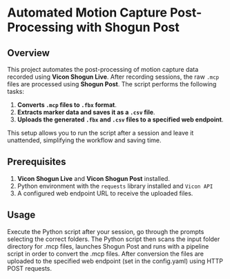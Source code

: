 # Automated Motion Capture Post-Processing with Shogun Post

## Overview

This project automates the post-processing of motion capture data recorded using **Vicon Shogun Live**. After recording sessions, the raw `.mcp` files are processed using **Shogun Post**. The script performs the following tasks:

1. **Converts `.mcp` files to `.fbx` format**.
2. **Extracts marker data and saves it as a `.csv` file**.
3. **Uploads the generated `.fbx` and `.csv` files to a specified web endpoint**.

This setup allows you to run the script after a session and leave it unattended, simplifying the workflow and saving time.

## Prerequisites

1. **Vicon Shogun Live** and **Vicon Shogun Post** installed.
2. Python environment with the `requests` library installed and `Vicon API`
3. A configured web endpoint URL to receive the uploaded files.

## Usage
Execute the Python script after your session, go through the prompts selecting the correct folders.
The Python script then scans the input folder directory for .mcp files, launches Shogun Post and runs with a pipeline script in order to convert the .mcp files. After conversion the files are uploaded to the specified web endpoint (set in the config.yaml) using HTTP POST requests.
